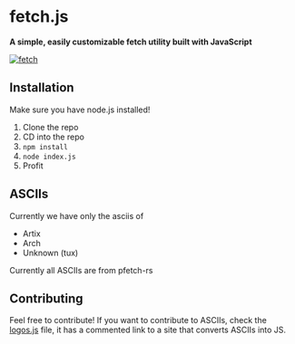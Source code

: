 # fetch.js
**A simple, easily customizable fetch utility built with JavaScript**

<a href="https://imgbb.com/"><img src="https://i.ibb.co/hKDb5xW/fetch.png" alt="fetch" border="0"></a>

## Installation
Make sure you have node.js installed!
1. Clone the repo
2. CD into the repo
3. `npm install`
4. `node index.js`
5. Profit

## ASCIIs 
Currently we have only the asciis of
- Artix
- Arch
- Unknown (tux)

Currently all ASCIIs are from pfetch-rs
## Contributing
Feel free to contribute! If you want to contribute to ASCIIs, check the [logos.js](https://github.com/gatesbydude/fetch.js/blob/main/index.js) file, it has a commented link to a site that converts ASCIIs into JS.
